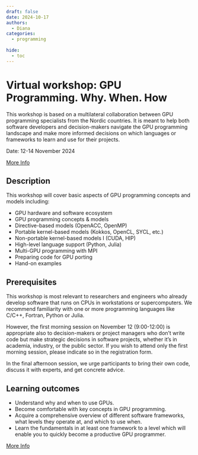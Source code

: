 ```yaml
---
draft: false
date: 2024-10-17
authors:
  - Diana
categories:
  - programming
  
hide:
  - toc
---
```


# Virtual workshop: GPU Programming. Why. When. How

This workshop is based on a multilateral collaboration between GPU programming specialists from the Nordic countries. It is meant to help both software developers and decision-makers navigate the GPU programming landscape and make more informed decisions on which languages or frameworks to learn and use for their projects.

Date: 12-14  November 2024

[More Info](https://enccs.se/events/gpu-programming-why-when-how-2024/)

<!-- more -->

## Description 

This workshop will cover basic aspects of GPU programming concepts and models including:

* GPU hardware and software ecosystem
* GPU programming concepts & models
* Directive-based models (OpenACC, OpenMP)
* Portable kernel-based models (Kokkos, OpenCL, SYCL, etc.)
* Non-portable kernel-based models I (CUDA, HIP)
* High-level language support (Python, Julia)
* Multi-GPU programming with MPI
* Preparing code for GPU porting
* Hand-on examples

## Prerequisites

This workshop is most relevant to researchers and engineers who already develop software that runs on CPUs in workstations or supercomputers. We recommend familiarity with one or more programming languages like C/C++, Fortran, Python or Julia.

However, the first morning session on November 12 (9:00-12:00) is appropriate also to decision-makers or project managers who don’t write code but make strategic decisions in software projects, whether it’s in academia, industry, or the public sector. If you wish to attend only the first morning session, please indicate so in the registration form.

In the final afternoon session, we urge participants to bring their own code, discuss it with experts, and get concrete advice.

## Learning outcomes 

* Understand why and when to use GPUs.
* Become comfortable with key concepts in GPU programming.
* Acquire a comprehensive overview of different software frameworks, what levels they operate at, and which to use when.
* Learn the fundamentals in at least one framework to a level which will enable you to quickly become a productive GPU programmer.

[More Info](https://enccs.se/events/gpu-programming-why-when-how-2024/)